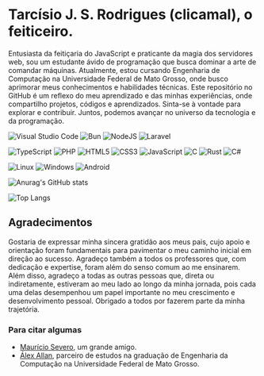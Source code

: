# Tarcísio J. S. Rodrigues (clicamal), o feiticeiro.
Entusiasta da feitiçaria do JavaScript e praticante da magia dos servidores web, sou um estudante ávido de programação que busca dominar a arte de comandar máquinas. Atualmente, estou cursando Engenharia de Computação na Universidade Federal de Mato Grosso, onde busco aprimorar meus conhecimentos e habilidades técnicas. Este repositório no GitHub é um reflexo do meu aprendizado e das minhas experiências, onde compartilho projetos, códigos e aprendizados. Sinta-se à vontade para explorar e contribuir. Juntos, podemos avançar no universo da tecnologia e da programação.

![Visual Studio Code](https://img.shields.io/badge/Visual%20Studio%20Code-0078d7.svg?style=for-the-badge&logo=visual-studio-code&logoColor=white)
![Bun](https://img.shields.io/badge/Bun-%23000000.svg?style=for-the-badge&logo=bun&logoColor=white)
![NodeJS](https://img.shields.io/badge/node.js-6DA55F?style=for-the-badge&logo=node.js&logoColor=white)
![Laravel](https://img.shields.io/badge/laravel-%23FF2D20.svg?style=for-the-badge&logo=laravel&logoColor=white)

![TypeScript](https://img.shields.io/badge/typescript-%23007ACC.svg?style=for-the-badge&logo=typescript&logoColor=white)
![PHP](https://img.shields.io/badge/php-%23777BB4.svg?style=for-the-badge&logo=php&logoColor=white)
![HTML5](https://img.shields.io/badge/html5-%23E34F26.svg?style=for-the-badge&logo=html5&logoColor=white)
![CSS3](https://img.shields.io/badge/css3-%231572B6.svg?style=for-the-badge&logo=css3&logoColor=white)
![JavaScript](https://img.shields.io/badge/javascript-%23323330.svg?style=for-the-badge&logo=javascript&logoColor=%23F7DF1E)
![C](https://img.shields.io/badge/c-%2300599C.svg?style=for-the-badge&logo=c&logoColor=white)
![Rust](https://img.shields.io/badge/rust-%23000000.svg?style=for-the-badge&logo=rust&logoColor=white)
![C#](https://img.shields.io/badge/c%23-%23239120.svg?style=for-the-badge&logo=c-sharp&logoColor=white)

![Linux](https://img.shields.io/badge/Linux-FCC624?style=for-the-badge&logo=linux&logoColor=black)
![Windows](https://img.shields.io/badge/Windows-0078D6?style=for-the-badge&logo=windows&logoColor=white)
![Android](https://img.shields.io/badge/Android-3DDC84?style=for-the-badge&logo=android&logoColor=white)

![Anurag's GitHub stats](https://github-readme-stats.vercel.app/api?username=clicamal&show_icons=true&theme=transparent&locale=pt-br)

![Top Langs](https://github-readme-stats.vercel.app/api/top-langs/?username=clicamal&hide_progress=true&layout=compact&theme=transparent&hide=blade)

## Agradecimentos
Gostaria de expressar minha sincera gratidão aos meus pais, cujo apoio e orientação foram fundamentais para pavimentar o meu caminho inicial em direção ao sucesso. Agradeço também a todos os professores que, com dedicação e expertise, foram além do senso comum ao me ensinarem. Além disso, agradeço a todas as outras pessoas que, direta ou indiretamente, estiveram ao meu lado ao longo da minha jornada, pois cada uma delas desempenhou um papel importante no meu crescimento e desenvolvimento pessoal. Obrigado a todos por fazerem parte da minha trajetória.

### Para citar algumas
- [Maurício Severo](https://github.com/mauricioss777), um grande amigo.
- [Álex Allan](https://github.com/BloopersNF), parceiro de estudos na graduação de Engenharia da Computação na Universidade Federal de Mato Grosso.
